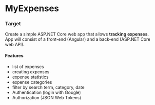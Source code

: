 # MyExpenses
### Target
Create a simple ASP.NET Core web app that allows **tracking expenses**.<br>
App will consist of a front-end (Angular) and a back-end (ASP.NET Core web API). 

#### Features
- list of expenses
- creating expenses
- expense statistics
- expense categories
- filter by search term, category, date
- Authentication (login with Google)
- Authorization (JSON Web Tokens)

